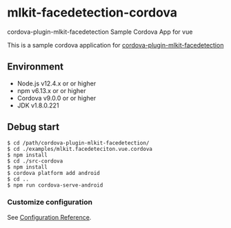# mlkit-facedetection-cordova
cordova-plugin-mlkit-facedetection Sample Cordova App for vue

This is a sample cordova application for <a href="https://github.com/tripodworks-iot/cordova-plugin-mlkit-facedetection">cordova-plugin-mlkit-facedetection</a>

## Environment

- Node.js v12.4.x or or higher
- npm v6.13.x or or higher
- Cordova v9.0.0 or or higher
- JDK v1.8.0.221

## Debug start
```
$ cd /path/cordova-plugin-mlkit-facedetection/
$ cd ./examples/mlkit.facedeteciton.vue.cordova
$ npm install
$ cd ./src-cordova
$ npm install
$ cordova platform add android
$ cd ..
$ npm run cordova-serve-android
```

### Customize configuration
See [Configuration Reference](https://cli.vuejs.org/config/).

